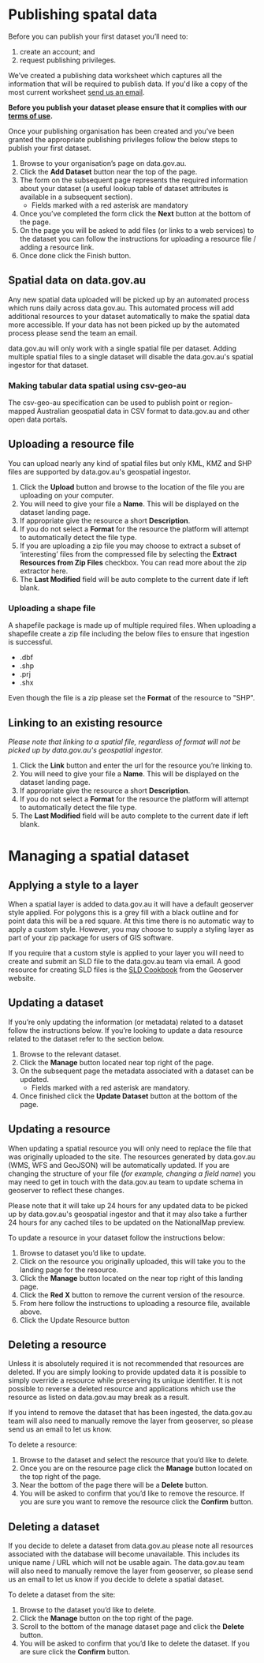 # Publishing spatal data

Before you can publish your first dataset you’ll need to:

1. create an account; and
2. request publishing privileges. 

We’ve created a publishing data worksheet which captures all the information that will be required to publish data. If you'd like a copy of the most current worksheet [send us an email](data@pmc.gov.au).

**Before you publish your dataset please ensure that it complies with our [terms of use](https://data.gov.au/about).** 

Once your publishing organisation has been created and you’ve been granted the appropriate publishing privileges follow the below steps to publish your first dataset.

1. Browse to your organisation’s page on data.gov.au.
2. Click the **Add Dataset** button near the top of the page.
3. The form on the subsequent page represents the required information about your dataset (a useful lookup table of dataset attributes is available in a subsequent section).
   * Fields marked with a red asterisk are mandatory
4. Once you’ve completed the form click the **Next** button at the bottom of the page.
5. On the page you will be asked to add files (or links to a web services) to the dataset you can follow the instructions for uploading a resource file / adding a resource link. 
6. Once done click the Finish button.

## Spatial data on data.gov.au

Any new spatial data uploaded will be picked up by an automated process which runs daily across data.gov.au. This automated process will add additional resources to your dataset automatically to make the spatial data more accessible. If your data has not been picked up by the automated process please send the team an email.

data.gov.au will only work with a single spatial file per dataset. Adding multiple spatial files to a single dataset will disable the data.gov.au's spatial ingestor for that dataset.

### Making tabular data spatial using csv-geo-au

The csv-geo-au specification can be used to publish point or region-mapped Australian geospatial data in CSV format to data.gov.au and other open data portals. 

## Uploading a resource file

You can upload nearly any kind of spatial files but only KML, KMZ and SHP files are supported by data.gov.au's geospatial ingestor.

1. Click the **Upload** button and browse to the location of the file you are uploading on your computer.
2. You will need to give your file a **Name**. This will be displayed on the dataset landing page.
3. If appropriate give the resource a short **Description**.
4. If you do not select a **Format** for the resource the platform will attempt to automatically detect the file type.
5. If you are uploading a zip file you may choose to extract a subset of ‘interesting’ files from the compressed file by selecting the **Extract Resources from Zip Files** checkbox. You can read more about the zip extractor here.
6. The **Last Modified** field will be auto complete to the current date if left blank.

### Uploading a shape file

A shapefile package is made up of multiple required files. When uploading a shapefile create a zip file including the below files to ensure that ingestion is successful.

* .dbf
* .shp
* .prj
* .shx

Even though the file is a zip please set the **Format** of the resource to "SHP".

## Linking to an existing resource

*Please note that linking to a spatial file, regardless of format will not be picked up by data.gov.au's geospatial ingestor.*

1. Click the **Link** button and enter the url for the resource you’re linking to. 
2. You will need to give your file a **Name**. This will be displayed on the dataset landing page.
3. If appropriate give the resource a short **Description**.
4. If you do not select a **Format** for the resource the platform will attempt to automatically detect the file type.
5. The **Last Modified** field will be auto complete to the current date if left blank.

# Managing a spatial dataset

## Applying a style to a layer

When a spatial layer is added to data.gov.au it will have a default geoserver style applied. For polygons this is a grey fill with a black outline and for point data this will be a red square. At this time there is no automatic way to apply a custom style. However, you may choose to supply a styling layer as part of your zip package for users of GIS software. 

If you require that a custom style is applied to your layer you will need to create and submit an SLD file to the data.gov.au team via email. A good resource for creating SLD files is the [SLD Cookbook](http://docs.geoserver.org/stable/en/user/styling/sld/cookbook/) from the Geoserver website.

## Updating a dataset

If you’re only updating the information (or metadata) related to a dataset follow the instructions below. If you’re looking to update a data resource related to the dataset refer to the section below.

1. Browse to the relevant dataset.
2. Click the **Manage** button located near top right of the page.
3. On the subsequent page the metadata associated with a dataset can be updated.
   * Fields marked with a red asterisk are mandatory.
4. Once finished click the **Update Dataset** button at the bottom of the page.

## Updating a resource

When updating a spatial resource you will only need to replace the file that was originally uploaded to the site. The resources generated by data.gov.au (WMS, WFS and GeoJSON) will be automatically updated. If you are changing the structure of your file (*for example, changing a field name*) you may need to get in touch with the data.gov.au team to update schema in geoserver to reflect these changes.

Please note that it will take up 24 hours for any updated data to be picked up by data.gov.au's geospatial ingestor and that it may also take a further 24 hours for any cached tiles to be updated on the NationalMap preview.

To update a resource in your dataset follow the instructions below:

1. Browse to dataset you’d like to update.
2. Click on the resource you originally uploaded, this will take you to the landing page for the resource.
3. Click the **Manage** button located on the near top right of this landing page.
4. Click the **Red X** button to remove the current version of the resource.
5. From here follow the instructions to uploading a resource file, available above. 
6. Click the Update Resource button

## Deleting a resource

Unless it is absolutely required it is not recommended that resources are deleted. If you are simply looking to provide updated data it is possible to simply override a resource while preserving its unique identifier. It is not possible to reverse a deleted resource and applications which use the resource as listed on data.gov.au may break as a result.

If you intend to remove the dataset that has been ingested, the data.gov.au team will also need to manually remove the layer from geoserver, so please send us an email to let us know.

To delete a resource:

1. Browse to the dataset and select the resource that you’d like to delete.
2. Once you are on the resource page click the **Manage** button located on the top right of the page.
3. Near the bottom of the page there will be a **Delete** button.
4. You will be asked to confirm that you’d like to remove the resource. If you are sure you want to remove the resource click the **Confirm** button.

## Deleting a dataset

If you decide to delete a dataset from data.gov.au please note all resources associated with the database will become unavailable. This includes its unique name / URL which will not be usable again. The data.gov.au team will also need to manually remove the layer from geoserver, so please send us an email to let us know if you decide to delete a spatial dataset.

To delete a dataset from the site:

1. Browse to the dataset you’d like to delete.
2. Click the **Manage** button on the top right of the page.
3. Scroll to the bottom of the manage dataset page and click the **Delete** button.
4. You will be asked to confirm that you’d like to delete the dataset. If you are sure click the **Confirm** button.
